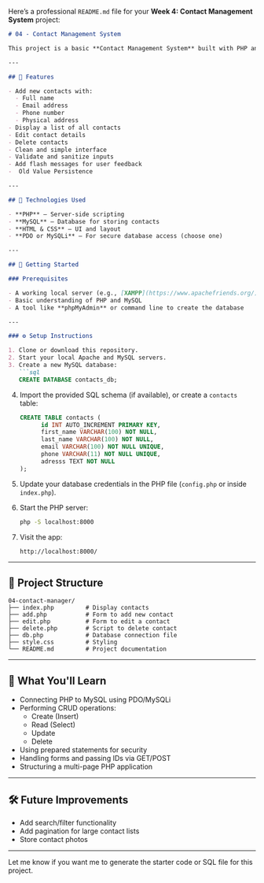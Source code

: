 Here’s a professional `README.md` file for your **Week 4: Contact Management System** project:

```markdown
# 04 - Contact Management System

This project is a basic **Contact Management System** built with PHP and MySQL. It allows users to **add, view, edit, and delete contacts** with details like name, email, phone number, and address. This is your first **database-driven** project and a great way to practice **CRUD operations**, form handling, and working with a **MySQL database** using PHP.

---

## 📌 Features

- Add new contacts with:
  - Full name
  - Email address
  - Phone number
  - Physical address
- Display a list of all contacts
- Edit contact details
- Delete contacts
- Clean and simple interface
- Validate and sanitize inputs
- Add flash messages for user feedback
-  Old Value Persistence

---

## 🧰 Technologies Used

- **PHP** – Server-side scripting
- **MySQL** – Database for storing contacts
- **HTML & CSS** – UI and layout
- **PDO or MySQLi** – For secure database access (choose one)

---

## 🚀 Getting Started

### Prerequisites

- A working local server (e.g., [XAMPP](https://www.apachefriends.org/), MAMP, Laragon)
- Basic understanding of PHP and MySQL
- A tool like **phpMyAdmin** or command line to create the database

---

### ⚙️ Setup Instructions

1. Clone or download this repository.
2. Start your local Apache and MySQL servers.
3. Create a new MySQL database:
   ```sql
   CREATE DATABASE contacts_db;
   ```
4. Import the provided SQL schema (if available), or create a `contacts` table:
   ```sql
   CREATE TABLE contacts (
         id INT AUTO_INCREMENT PRIMARY KEY,
         first_name VARCHAR(100) NOT NULL,
         last_name VARCHAR(100) NOT NULL,
         email VARCHAR(100) NOT NULL UNIQUE,
         phone VARCHAR(11) NOT NULL UNIQUE,
         adresss TEXT NOT NULL
   ); 
   ```
5. Update your database credentials in the PHP file (`config.php` or inside `index.php`).

6. Start the PHP server:
   ```bash
   php -S localhost:8000
   ```

7. Visit the app:
   ```
   http://localhost:8000/
   ```

---

## 📂 Project Structure

```
04-contact-manager/
├── index.php         # Display contacts
├── add.php           # Form to add new contact
├── edit.php          # Form to edit a contact
├── delete.php        # Script to delete contact
├── db.php            # Database connection file
├── style.css         # Styling
└── README.md         # Project documentation
```

---

## 🧠 What You'll Learn

- Connecting PHP to MySQL using PDO/MySQLi
- Performing CRUD operations:
  - Create (Insert)
  - Read (Select)
  - Update
  - Delete
- Using prepared statements for security
- Handling forms and passing IDs via GET/POST
- Structuring a multi-page PHP application

---

## 🛠️ Future Improvements

- Add search/filter functionality
- Add pagination for large contact lists
- Store contact photos

---

Let me know if you want me to generate the starter code or SQL file for this project.
```